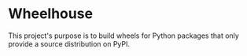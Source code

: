 # Wheelhouse

This project's purpose is to build wheels for Python packages that only provide a
source distribution on PyPI.
